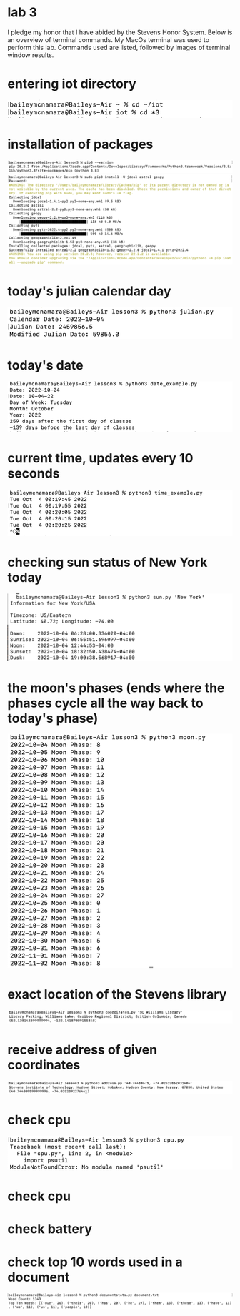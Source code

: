 # lab 3
I pledge my honor that I have abided by the Stevens Honor System. Below is an overview of terminal commands. My MacOs terminal was used to perform this lab. Commands used are listed, followed by images of terminal window results.


# entering iot directory
![](media/lab3.1.png)

# installation of packages 
![](media/lab3.2.png)
![](media/lab3.3.png)

# today's julian calendar day
![](media/lab3.4.png)

# today's date
![](media/lab3.5.png)

# current time, updates every 10 seconds
![](media/lab3.6.png)

# checking sun status of New York today
![](media/lab3.7.png)

# the moon's phases (ends where the phases cycle all the way back to today's phase)
![](media/lab3.8.png)

# exact location of the Stevens library
![](media/lab3.9.png)

# receive address of given coordinates
![](media/lab3.10.png)

# check cpu
![](media/lab3.11.png)

# check cpu
# check battery

# check top 10 words used in a document
![](media/lab3.12.png)
